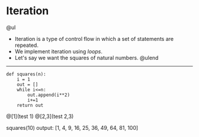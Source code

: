 
# Iteration
@ul
* Iteration is a type of control flow in which a set of statements are repeated. 
* We implement iteration using _loops_.
* Let's say we want the squares of natural numbers.
@ulend
---
```
def squares(n):
    i = 1  
    out = []  
    while i<=n:  
        out.append(i**2)  
        i+=1  
    return out 
```
@[1](test 1)
@[2,3](test 2,3)

<div class="fragment code">
squares(10)
output: [1, 4, 9, 16, 25, 36, 49, 64, 81, 100]
</div>
